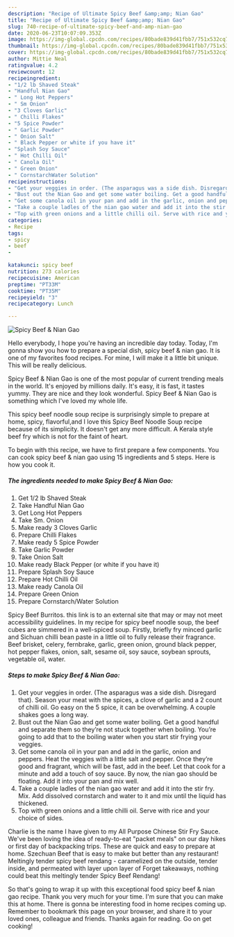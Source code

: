 ```yaml
---
description: "Recipe of Ultimate Spicy Beef &amp;amp; Nian Gao"
title: "Recipe of Ultimate Spicy Beef &amp;amp; Nian Gao"
slug: 740-recipe-of-ultimate-spicy-beef-and-amp-nian-gao
date: 2020-06-23T10:07:09.353Z
image: https://img-global.cpcdn.com/recipes/80bade839d41fbb7/751x532cq70/spicy-beef-nian-gao-recipe-main-photo.jpg
thumbnail: https://img-global.cpcdn.com/recipes/80bade839d41fbb7/751x532cq70/spicy-beef-nian-gao-recipe-main-photo.jpg
cover: https://img-global.cpcdn.com/recipes/80bade839d41fbb7/751x532cq70/spicy-beef-nian-gao-recipe-main-photo.jpg
author: Mittie Neal
ratingvalue: 4.2
reviewcount: 12
recipeingredient:
- "1/2 lb Shaved Steak"
- "Handful Nian Gao"
- " Long Hot Peppers"
- " Sm Onion"
- "3 Cloves Garlic"
- " Chilli Flakes"
- "5 Spice Powder"
- " Garlic Powder"
- " Onion Salt"
- " Black Pepper or white if you have it"
- "Splash Soy Sauce"
- " Hot Chilli Oil"
- " Canola Oil"
- " Green Onion"
- " CornstarchWater Solution"
recipeinstructions:
- "Get your veggies in order. (The asparagus was a side dish. Disregard that). Season your meat with the spices, a clove of garlic and a 2 count of chilli oil. Go easy on the 5 spice, it can be overwhelming. A couple shakes goes a long way."
- "Bust out the Nian Gao and get some water boiling. Get a good handful and separate them so they’re not stuck together when boiling. You’re going to add that to the boiling water when you start stir frying your veggies."
- "Get some canola oil in your pan and add in the garlic, onion and peppers. Heat the veggies with a little salt and pepper. Once they’re good and fragrant, which will be fast, add in the beef. Let that cook for a minute and add a touch of soy sauce. By now, the nian gao should be floating. Add it into your pan and mix well."
- "Take a couple ladles of the nian gao water and add it into the stir fry. Mix. Add dissolved cornstarch and water to it and mix until the liquid has thickened."
- "Top with green onions and a little chilli oil. Serve with rice and your choice of sides."
categories:
- Recipe
tags:
- spicy
- beef
- 

katakunci: spicy beef  
nutrition: 273 calories
recipecuisine: American
preptime: "PT33M"
cooktime: "PT35M"
recipeyield: "3"
recipecategory: Lunch

---
```



![Spicy Beef &amp; Nian Gao](https://img-global.cpcdn.com/recipes/80bade839d41fbb7/751x532cq70/spicy-beef-nian-gao-recipe-main-photo.jpg)

Hello everybody, I hope you're having an incredible day today. Today, I'm gonna show you how to prepare a special dish, spicy beef &amp; nian gao. It is one of my favorites food recipes. For mine, I will make it a little bit unique. This will be really delicious.

Spicy Beef &amp; Nian Gao is one of the most popular of current trending meals in the world. It's enjoyed by millions daily. It's easy, it is fast, it tastes yummy. They are nice and they look wonderful. Spicy Beef &amp; Nian Gao is something which I've loved my whole life.

This spicy beef noodle soup recipe is surprisingly simple to prepare at home, spicy, flavorful,and I love this Spicy Beef Noodle Soup recipe because of its simplicity. It doesn&#39;t get any more difficult. A Kerala style beef fry which is not for the faint of heart.


To begin with this recipe, we have to first prepare a few components. You can cook spicy beef &amp; nian gao using 15 ingredients and 5 steps. Here is how you cook it.

<!--inarticleads1-->

##### The ingredients needed to make Spicy Beef &amp; Nian Gao:

1. Get 1/2 lb Shaved Steak
1. Take Handful Nian Gao
1. Get  Long Hot Peppers
1. Take  Sm. Onion
1. Make ready 3 Cloves Garlic
1. Prepare  Chilli Flakes
1. Make ready 5 Spice Powder
1. Take  Garlic Powder
1. Take  Onion Salt
1. Make ready  Black Pepper (or white if you have it)
1. Prepare Splash Soy Sauce
1. Prepare  Hot Chilli Oil
1. Make ready  Canola Oil
1. Prepare  Green Onion
1. Prepare  Cornstarch/Water Solution


Spicy Beef Burritos. this link is to an external site that may or may not meet accessibility guidelines. In my recipe for spicy beef noodle soup, the beef cubes are simmered in a well-spiced soup. Firstly, briefly fry minced garlic and Sichuan chilli bean paste in a little oil to fully release their fragrance. Beef brisket, celery, fernbrake, garlic, green onion, ground black pepper, hot pepper flakes, onion, salt, sesame oil, soy sauce, soybean sprouts, vegetable oil, water. 

<!--inarticleads2-->

##### Steps to make Spicy Beef &amp; Nian Gao:

1. Get your veggies in order. (The asparagus was a side dish. Disregard that). Season your meat with the spices, a clove of garlic and a 2 count of chilli oil. Go easy on the 5 spice, it can be overwhelming. A couple shakes goes a long way.
1. Bust out the Nian Gao and get some water boiling. Get a good handful and separate them so they’re not stuck together when boiling. You’re going to add that to the boiling water when you start stir frying your veggies.
1. Get some canola oil in your pan and add in the garlic, onion and peppers. Heat the veggies with a little salt and pepper. Once they’re good and fragrant, which will be fast, add in the beef. Let that cook for a minute and add a touch of soy sauce. By now, the nian gao should be floating. Add it into your pan and mix well.
1. Take a couple ladles of the nian gao water and add it into the stir fry. Mix. Add dissolved cornstarch and water to it and mix until the liquid has thickened.
1. Top with green onions and a little chilli oil. Serve with rice and your choice of sides.


Charlie is the name I have given to my All Purpose Chinese Stir Fry Sauce. We&#39;ve been loving the idea of ready-to-eat &#34;packet meals&#34; on our day hikes or first day of backpacking trips. These are quick and easy to prepare at home. Szechuan Beef that is easy to make but better than any restaurant! Meltingly tender spicy beef rendang - caramelized on the outside, tender inside, and permeated with layer upon layer of Forget takeaways, nothing could beat this meltingly tender Spicy Beef Rendang! 

So that's going to wrap it up with this exceptional food spicy beef &amp; nian gao recipe. Thank you very much for your time. I'm sure that you can make this at home. There is gonna be interesting food in home recipes coming up. Remember to bookmark this page on your browser, and share it to your loved ones, colleague and friends. Thanks again for reading. Go on get cooking!
